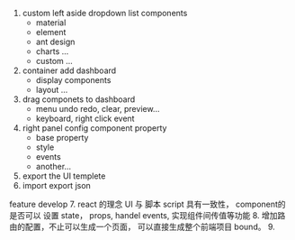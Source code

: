 1. custom left aside dropdown list components
    - material
    - element
    - ant design
    - charts ...
    - custom ...
2. container add dashboard
    - display components
    - layout ...
3. drag componets to dashboard
    - menu undo redo, clear, preview...
    - keyboard, right click event
4. right panel config component property
    - base property
    - style
    - events
    - another...
4. export the UI templete
6. import export json

feature develop
7. react 的理念 UI 与 脚本 script 具有一致性， component的是否可以 设置 state， props, handel events, 实现组件间传值等功能
8. 增加路由的配置，不止可以生成一个页面， 可以直接生成整个前端项目 bound。
9. 